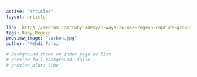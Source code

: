 ```yaml
---
active: "articles"
layout: article

link: https://medium.com/rubycademy/3-ways-to-use-regexp-capture-groups-with-back-references-in-ruby-b4969cc9b3ec
tags: Ruby Regexp
preview_image: "carbon.jpg"
author: 'Mehdi Farsi'

# Background shown on index page as list
# preview_full_background: false
# preview_blur: true
---
```

